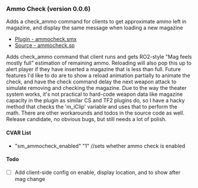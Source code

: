 ### Ammo Check (version 0.0.6)
Adds a check_ammo command for clients to get approximate ammo left in magazine, and display the same message when loading a new magazine

 * [Plugin - ammocheck.smx](plugins/ammocheck.smx?raw=true)
 * [Source - ammocheck.sp](scripting/ammocheck.sp)

Adds check_ammo command that client runs and gets RO2-style "Mag feels mostly full" estimation of remaining ammo. Reloading will also pop this up to alert player if they have inserted a magazine that is less than full. Future features I'd like to do are to show a reload animation partially to animate the check, and have the check command delay the next weapon attack to simulate removing and checking the magazine. Due to the way the theater system works, it's not practical to hard-code weapon data like magazine capacity in the plugin as similar CS and TF2 plugins do, so I have a hacky method that checks the 'm_iClip' variable and uses that to perform the math. There are other workarounds and todos in the source code as well. Release candidate, no obvious bugs, but still needs a lot of polish.

#### CVAR List
 * "sm_ammocheck_enabled" "1" //sets whether ammo check is enabled

#### Todo
 * [ ] Add client-side config on enable, display location, and to show after mag change

